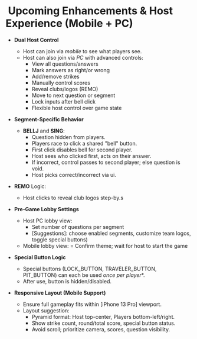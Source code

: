 # ️ Upcoming Enhancements & Host Experience (Mobile + PC)

- **Dual Host Control**
  - Host can join via *mobile* to see what players see.
  - Host can also join via *PC* with advanced controls:
    - View all questions/answers
    - Mark answers as right/or wrong
    - Add/remove strikes
    - Manually control scores
    - Reveal clubs/logos (REMO)
    - Move to next question or segment
    - Lock inputs after bell click
    - Flexible host control over game state

- **Segment-Specific Behavior**
  - **BELLJ** and **SING**:
    - Question hidden from players.
    - Players race to click a shared "bell" button.
    - First click disables bell for second player.
    - Host sees who clicked first, acts on their answer.
    - If incorrect, control passes to second player; else question is void.
    - Host picks correct/incorrect via ui.

- **REMO** Logic:
  - Host clicks to reveal club logos step-by.s

- **Pre-Game Lobby Settings**
  - Host PC lobby view:
    - Set number of questions per segment
    - [Suggestions]: choose enabled segments, customize team logos, toggle special buttons)
  - Mobile lobby view:
    = Confirm theme; wait for host to start the game

- **Special Button Logic**
  - Special buttons (LOCK_BUTTON, TRAVELER_BUTTON, PIT_BUTTON) can each be used *once per player**.
  - After use, button is hidden/disabled.
  
- **Responsive Layout (Mobile Support)**
  - Ensure full gameplay fits within [iPhone 13 Pro] viewport.
  - Layout suggestion:
    - Pyramid format: Host top-center, Players bottom-left/right.
    - Show strike count, round/total score, special button status.
    - Avoid scroll; prioritize camera, scores, question visibility.
